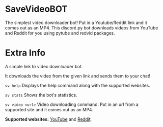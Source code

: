 # SaveVideoBOT

The simplest video downloader bot! Put in a Youtube/Reddit link and it comes out as an MP4.
This discord.py bot downloads videos from YouTube and Reddit for you using pytube and redvid packages.

# Extra Info
 
A simple link to video downloader bot.

It downloads the video from the given link and sends them to your chat!

```sv help``` Displays the help command along with the supported websites.

```sv stats``` Shows the bot's statistics.

```sv video <url>``` Video downloading command. Put in an url from a supported site and it comes out as an MP4.

**Supported websites:** [YouTube](https://www.youtube.com/) and [Reddit](https://www.reddit.com/).
